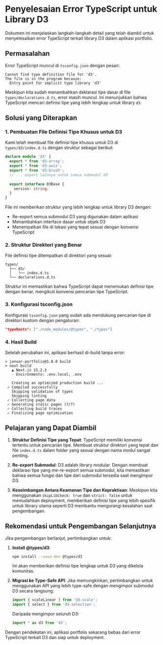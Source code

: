 # Penyelesaian Error TypeScript untuk Library D3

Dokumen ini menjelaskan langkah-langkah detail yang telah diambil untuk menyelesaikan error TypeScript terkait library D3 dalam aplikasi portfolio.

## Permasalahan

Error TypeScript muncul di `tsconfig.json` dengan pesan:

```
Cannot find type definition file for 'd3'.
The file is in the program because:
  Entry point for implicit type library 'd3'
```

Meskipun kita sudah menambahkan deklarasi tipe dasar di file `types/declarations.d.ts`, error masih muncul. Ini menunjukkan bahwa TypeScript mencari definisi tipe yang lebih lengkap untuk library `d3`.

## Solusi yang Diterapkan

### 1. Pembuatan File Definisi Tipe Khusus untuk D3

Kami telah membuat file definisi tipe khusus untuk D3 di `types/d3/index.d.ts` dengan struktur sebagai berikut:

```typescript
declare module 'd3' {
  export * from 'd3-array';
  export * from 'd3-axis';
  export * from 'd3-brush';
  // ... export lainnya untuk semua submodul d3
  
  export interface D3Base {
    version: string;
  }
}
```

File ini memberikan struktur yang lebih lengkap untuk library D3 dengan:
- Re-export semua submodul D3 yang digunakan dalam aplikasi
- Menambahkan interface dasar untuk objek D3
- Menempatkan file di lokasi yang tepat sesuai dengan konvensi TypeScript

### 2. Struktur Direktori yang Benar

File definisi tipe ditempatkan di direktori yang sesuai:
```
types/
  ├── d3/
  │   └── index.d.ts
  └── declarations.d.ts
```

Struktur ini memastikan bahwa TypeScript dapat menemukan definisi tipe dengan benar, mengikuti konvensi pencarian tipe TypeScript.

### 3. Konfigurasi tsconfig.json

Konfigurasi `tsconfig.json` yang sudah ada mendukung pencarian tipe di direktori kustom dengan pengaturan:

```json
"typeRoots": ["./node_modules/@types", "./types"]
```

### 4. Hasil Build

Setelah perubahan ini, aplikasi berhasil di-build tanpa error:

```
> januar-portfolio@1.0.0 build
> next build
   ▲ Next.js 15.2.3
   - Environments: .env.local, .env

   Creating an optimized production build ...
 ✓ Compiled successfully
   Skipping validation of types
   Skipping linting
 ✓ Collecting page data
 ✓ Generating static pages (7/7)
 ✓ Collecting build traces
 ✓ Finalizing page optimization
```

## Pelajaran yang Dapat Diambil

1. **Struktur Definisi Tipe yang Tepat**: 
   TypeScript memiliki konvensi tertentu untuk pencarian tipe. Membuat struktur direktori yang tepat dan file `index.d.ts` dalam folder yang sesuai dengan nama modul sangat penting.

2. **Re-export Submodul**:
   D3 adalah library modular. Dengan membuat deklarasi tipe yang me-re-export semua submodul, kita memastikan bahwa semua fungsi dan tipe dari submodul tersedia saat mengimpor D3.

3. **Keseimbangan Antara Keamanan Tipe dan Kepraktisan**:
   Meskipun kita menggunakan `skipLibCheck: true` dan `strict: false` untuk memudahkan deployment, memberikan definisi tipe yang lebih spesifik untuk library utama seperti D3 membantu mengurangi kesalahan saat pengembangan.

## Rekomendasi untuk Pengembangan Selanjutnya

Jika pengembangan berlanjut, pertimbangkan untuk:

1. **Install @types/d3**:
   ```bash
   npm install --save-dev @types/d3
   ```
   Ini akan memberikan definisi tipe lengkap untuk D3 yang dikelola komunitas.

2. **Migrasi ke Type-Safe API**:
   Jika memungkinkan, pertimbangkan untuk menggunakan API yang lebih type-safe dengan mengimpor submodul D3 secara langsung:
   ```typescript
   import { scaleLinear } from 'd3-scale';
   import { select } from 'd3-selection';
   ```
   Daripada mengimpor seluruh D3:
   ```typescript
   import * as d3 from 'd3';
   ```

Dengan pendekatan ini, aplikasi portfolio sekarang bebas dari error TypeScript terkait D3 dan siap untuk deployment. 